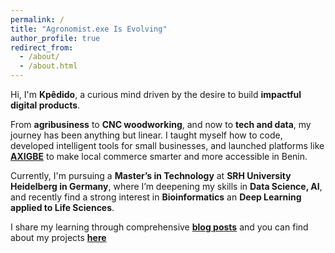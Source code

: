 ```yaml
---
permalink: /
title: "Agronomist.exe Is Evolving"
author_profile: true
redirect_from: 
  - /about/
  - /about.html
---
```


Hi, I'm **Kpêdido**, a curious mind driven by the desire to build **impactful digital products**.

From **agribusiness** to **CNC woodworking**, and now to **tech and data**, my journey has been anything but linear. I taught myself how to code, developed intelligent tools for small businesses, and launched platforms like [**AXIGBE**](https://www.linkedin.com/company/axigbe/) to make local commerce smarter and more accessible in Benin.

Currently, I'm pursuing a **Master’s in Technology** at **SRH University Heidelberg in Germany**, where I’m deepening my skills in **Data Science, AI**, and recently find a strong interest in **Bioinformatics** an **Deep Learning applied to Life Sciences**.

I share my learning through comprehensive [**blog posts**](/year-archive/) and you can find about my projects [**here**](/portfolio/)

